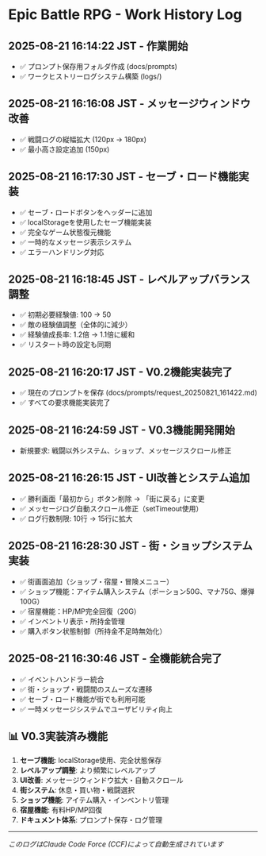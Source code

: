 # Epic Battle RPG - Work History Log

## 2025-08-21 16:14:22 JST - 作業開始
- ✅ プロンプト保存用フォルダ作成 (docs/prompts)
- ✅ ワークヒストリーログシステム構築 (logs/)

## 2025-08-21 16:16:08 JST - メッセージウィンドウ改善
- ✅ 戦闘ログの縦幅拡大 (120px → 180px)
- ✅ 最小高さ設定追加 (150px)

## 2025-08-21 16:17:30 JST - セーブ・ロード機能実装
- ✅ セーブ・ロードボタンをヘッダーに追加
- ✅ localStorageを使用したセーブ機能実装
- ✅ 完全なゲーム状態復元機能
- ✅ 一時的なメッセージ表示システム
- ✅ エラーハンドリング対応

## 2025-08-21 16:18:45 JST - レベルアップバランス調整
- ✅ 初期必要経験値: 100 → 50
- ✅ 敵の経験値調整（全体的に減少）
- ✅ 経験値成長率: 1.2倍 → 1.1倍に緩和
- ✅ リスタート時の設定も同期

## 2025-08-21 16:20:17 JST - V0.2機能実装完了
- ✅ 現在のプロンプトを保存 (docs/prompts/request_20250821_161422.md)
- ✅ すべての要求機能実装完了

## 2025-08-21 16:24:59 JST - V0.3機能開発開始
- 新規要求: 戦闘以外システム、ショップ、メッセージスクロール修正

## 2025-08-21 16:26:15 JST - UI改善とシステム追加
- ✅ 勝利画面「最初から」ボタン削除 → 「街に戻る」に変更
- ✅ メッセージログ自動スクロール修正（setTimeout使用）
- ✅ ログ行数制限: 10行 → 15行に拡大

## 2025-08-21 16:28:30 JST - 街・ショップシステム実装
- ✅ 街画面追加（ショップ・宿屋・冒険メニュー）
- ✅ ショップ機能：アイテム購入システム（ポーション50G、マナ75G、爆弾100G）
- ✅ 宿屋機能：HP/MP完全回復（20G）
- ✅ インベントリ表示・所持金管理
- ✅ 購入ボタン状態制御（所持金不足時無効化）

## 2025-08-21 16:30:46 JST - 全機能統合完了
- ✅ イベントハンドラー統合
- ✅ 街・ショップ・戦闘間のスムーズな遷移
- ✅ セーブ・ロード機能が街でも利用可能
- ✅ 一時メッセージシステムでユーザビリティ向上

## 📊 V0.3実装済み機能
1. **セーブ機能**: localStorage使用、完全状態保存
2. **レベルアップ調整**: より頻繁にレベルアップ
3. **UI改善**: メッセージウィンドウ拡大・自動スクロール
4. **街システム**: 休息・買い物・戦闘選択
5. **ショップ機能**: アイテム購入・インベントリ管理
6. **宿屋機能**: 有料HP/MP回復
7. **ドキュメント体系**: プロンプト保存・ログ管理

---
*このログはClaude Code Force (CCF)によって自動生成されています*